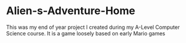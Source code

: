 # Alien-s-Adventure-Home
This was my end of year project I created during my A-Level Computer Science course. It is a game loosely based on early Mario games
